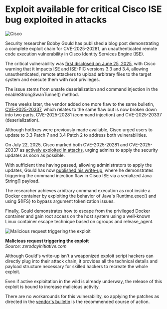 # Exploit available for critical Cisco ISE bug exploited in attacks

![Cisco](https://www.bleepstatic.com/content/hl-images/2024/07/01/Cisco.jpg)

Security researcher Bobby Gould has published a blog post demonstrating a complete exploit chain for CVE-2025-20281, an unauthenticated remote code execution vulnerability in Cisco Identity Services Engine (ISE).

The critical vulnerability was [first disclosed on June 25, 2025](https://www.bleepingcomputer.com/news/security/cisco-warns-of-max-severity-rce-flaws-in-identity-services-engine/), with Cisco warning that it impacts ISE and ISE-PIC versions 3.3 and 3.4, allowing unauthenticated, remote attackers to upload arbitrary files to the target system and execute them with root privileges.

The issue stems from unsafe deserialization and command injection in the enableStrongSwanTunnel() method.

Three weeks later, the vendor added one more flaw to the same bulletin, [CVE-2025-20337](https://www.bleepingcomputer.com/news/security/max-severity-cisco-ise-bug-allows-pre-auth-command-execution-patch-now/), which relates to the same flaw but is now broken down into two parts, CVE-2025-20281 (command injection) and CVE-2025-20337 (deserialization).

Although hotfixes were previously made available, Cisco urged users to update to 3.3 Patch 7 and 3.4 Patch 2 to address both vulnerabilities.

On July 22, 2025, Cisco marked both CVE-2025-20281 and CVE-2025-20337 as [actively exploited in attacks](https://www.bleepingcomputer.com/news/security/cisco-maximum-severity-ise-rce-flaws-now-exploited-in-attacks/), urging admins to apply the security updates as soon as possible.

With sufficient time having passed, allowing administrators to apply the updates, Gould has now [published his write-up,](https://www.zerodayinitiative.com/blog/2025/7/24/cve-2025-20281-cisco-ise-api-unauthenticated-remote-code-execution-vulnerability) where he demonstrates triggering the command injection flaw in Cisco ISE via a serialized Java String\[\] payload.

The researcher achieves arbitrary command execution as root inside a Docker container by exploiting the behavior of Java's Runtime.exec() and using ${IFS} to bypass argument tokenization issues.

Finally, Gould demonstrates how to escape from the privileged Docker container and gain root access on the host system using a well-known Linux container escape technique based on cgroups and release\_agent.

![Malicious request triggering the exploit](https://www.bleepstatic.com/images/news/u/1220909/2025/July/malicious-request.jpg)

**Malicious request triggering the exploit**  
_Source: zerodayinitiative.com_

Although Gould's write-up isn't a weaponized exploit script hackers can directly plug into their attack chain, it provides all the technical details and payload structure necessary for skilled hackers to recreate the whole exploit.

Even if active exploitation in the wild is already underway, the release of this exploit is bound to increase malicious activity.

There are no workarounds for this vulnerability, so applying the patches as directed in the [vendor's bulletin](https://sec.cloudapps.cisco.com/security/center/content/CiscoSecurityAdvisory/cisco-sa-ise-unauth-rce-ZAd2GnJ6) is the recommended course of action.